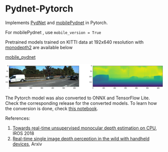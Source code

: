 # Pydnet-Pytorch
Implements [PydNet](https://github.com/mattpoggi/pydnet) and [mobilePydnet](https://github.com/FilippoAleotti/mobilePydnet) in Pytorch.
    
For mobilePydnet , use `mobile_version = True`

Pretrained models trained on KITTI data at 192x640 resolution with [monodepth2](https://github.com/zshn25/monodepth2) are available below

[mobile_pydnet](https://github.com/zshn25/Pydnet-Pytorch/releases/download/v1.0/mobile_pydnet.pth)

![mobile_pydnet](./mobile_pydnet.png)

The Pytorch model was also converted to ONNX and TensorFlow Lite. Check the corresponding release for the converted models. To learn how the conversion is done, check [this notebook](./inference.ipynb).

References:
1. [Towards real-time unsupervised monocular depth estimation on CPU](https://arxiv.org/abs/1806.11430), IROS 2018
2. [Real-time single image depth perception in the wild with handheld devices](https://arxiv.org/abs/2006.05724), Arxiv
